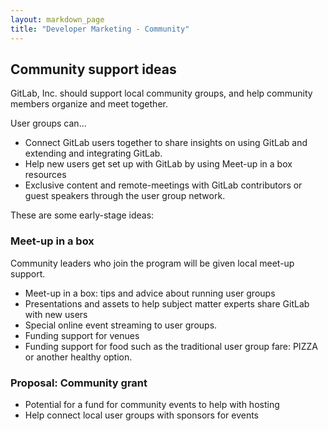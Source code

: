 ```yaml
---
layout: markdown_page
title: "Developer Marketing - Community"
---
```


## Community support ideas

GitLab, Inc. should support local community groups, and help community members organize and meet together. 

User groups can... 

* Connect GitLab users together to share insights on using GitLab and extending and integrating GitLab. 
* Help new users get set up with GitLab by using Meet-up in a box resources
* Exclusive content and remote-meetings with GitLab contributors or guest speakers through the user group network. 

These are some early-stage ideas: 

### Meet-up in a box

Community leaders who join the program will be given local meet-up support. 

* Meet-up in a box: tips and advice about running user groups
* Presentations and assets to help subject matter experts share GitLab with new users
* Special online event streaming to user groups. 
* Funding support for venues
* Funding support for food such as the traditional user group fare: PIZZA or another healthy option. 

### Proposal: Community grant

* Potential for a fund for community events to help with hosting
* Help connect local user groups with sponsors for events

